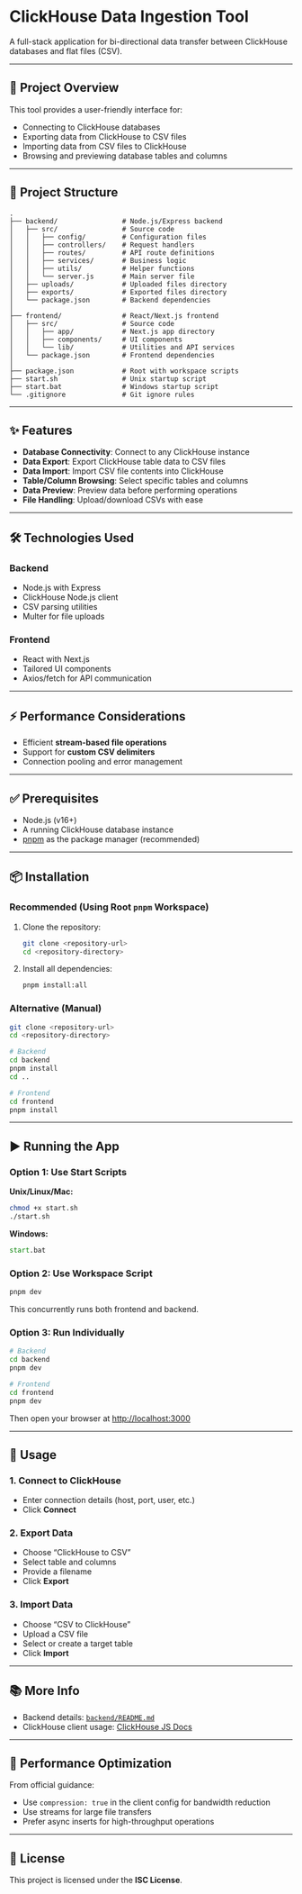 # ClickHouse Data Ingestion Tool

A full-stack application for bi-directional data transfer between ClickHouse databases and flat files (CSV).

---

## 🚀 Project Overview

This tool provides a user-friendly interface for:

- Connecting to ClickHouse databases
- Exporting data from ClickHouse to CSV files
- Importing data from CSV files to ClickHouse
- Browsing and previewing database tables and columns

---

## 📁 Project Structure

```
.
├── backend/                # Node.js/Express backend
│   ├── src/                # Source code
│   │   ├── config/         # Configuration files
│   │   ├── controllers/    # Request handlers
│   │   ├── routes/         # API route definitions
│   │   ├── services/       # Business logic
│   │   ├── utils/          # Helper functions
│   │   └── server.js       # Main server file
│   ├── uploads/            # Uploaded files directory
│   ├── exports/            # Exported files directory
│   └── package.json        # Backend dependencies
│
├── frontend/               # React/Next.js frontend
│   ├── src/                # Source code
│   │   ├── app/            # Next.js app directory
│   │   ├── components/     # UI components
│   │   └── lib/            # Utilities and API services
│   └── package.json        # Frontend dependencies
│
├── package.json            # Root with workspace scripts
├── start.sh                # Unix startup script
├── start.bat               # Windows startup script
└── .gitignore              # Git ignore rules
```

---

## ✨ Features

- **Database Connectivity**: Connect to any ClickHouse instance
- **Data Export**: Export ClickHouse table data to CSV files
- **Data Import**: Import CSV file contents into ClickHouse
- **Table/Column Browsing**: Select specific tables and columns
- **Data Preview**: Preview data before performing operations
- **File Handling**: Upload/download CSVs with ease

---

## 🛠 Technologies Used

### Backend

- Node.js with Express
- ClickHouse Node.js client
- CSV parsing utilities
- Multer for file uploads

### Frontend

- React with Next.js
- Tailored UI components
- Axios/fetch for API communication

---

## ⚡ Performance Considerations

- Efficient **stream-based file operations**
- Support for **custom CSV delimiters**
- Connection pooling and error management

---

## ✅ Prerequisites

- Node.js (v16+)
- A running ClickHouse database instance
- [pnpm](https://pnpm.io) as the package manager (recommended)

---

## 📦 Installation

### Recommended (Using Root `pnpm` Workspace)

1. Clone the repository:

   ```bash
   git clone <repository-url>
   cd <repository-directory>
   ```

2. Install all dependencies:

   ```bash
   pnpm install:all
   ```

### Alternative (Manual)

```bash
git clone <repository-url>
cd <repository-directory>

# Backend
cd backend
pnpm install
cd ..

# Frontend
cd frontend
pnpm install
```

---

## ▶ Running the App

### Option 1: Use Start Scripts

**Unix/Linux/Mac:**

```bash
chmod +x start.sh
./start.sh
```

**Windows:**

```cmd
start.bat
```

### Option 2: Use Workspace Script

```bash
pnpm dev
```

This concurrently runs both frontend and backend.

### Option 3: Run Individually

```bash
# Backend
cd backend
pnpm dev

# Frontend
cd frontend
pnpm dev
```

Then open your browser at [http://localhost:3000](http://localhost:3000)

---

## 🧪 Usage

### 1. Connect to ClickHouse

- Enter connection details (host, port, user, etc.)
- Click **Connect**

### 2. Export Data

- Choose “ClickHouse to CSV”
- Select table and columns
- Provide a filename
- Click **Export**

### 3. Import Data

- Choose “CSV to ClickHouse”
- Upload a CSV file
- Select or create a target table
- Click **Import**

---

## 📚 More Info

- Backend details: [`backend/README.md`](backend/README.md)
- ClickHouse client usage: [ClickHouse JS Docs](https://clickhouse.com/docs/integrations/javascript)

---

## 🚀 Performance Optimization

From official guidance:

- Use `compression: true` in the client config for bandwidth reduction
- Use streams for large file transfers
- Prefer async inserts for high-throughput operations

---

## 📄 License

This project is licensed under the **ISC License**.
